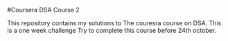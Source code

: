 #Coursera DSA Course 2

This repository contains my solutions to The couresra course on DSA.
This is a one week challenge
Try to complete this course before 24th october.

